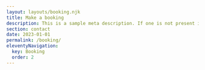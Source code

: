 ```yaml
---
layout: layouts/booking.njk
title: Make a booking
description: This is a sample meta description. If one is not present in your page/post's front matter, the default metadata.description will be used instead.
section: contact
date: 2023-01-01
permalink: /booking/
eleventyNavigation:
  key: Booking
  order: 2
---
```


